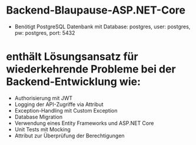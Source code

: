 # Backend-Blaupause-ASP.NET-Core


- Benötigt PostgreSQL Datenbank mit Database: postgres, user: postgres, pw: postgres, port: 5432

# enthält Lösungsansatz für wiederkehrende Probleme bei der Backend-Entwicklung wie: 
- Authorisierung mit JWT
- Logging der API-Zugriffe via Attribut
- Exception-Handling mit Custom Exception
- Database Migration
- Verwendung eines Entity Frameworks und ASP.NET Core 
- Unit Tests mit Mocking
- Attribut zur Überprüfung der Berechtigungen
